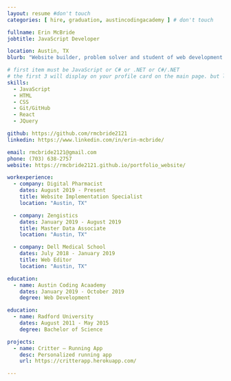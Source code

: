 ```yaml
---
layout: resume #don't touch
categories: [ hire, graduation, austincodingacademy ] # don't touch

fullname: Erin McBride
jobtitle: JavaScript Developer

location: Austin, TX
blurb: "Website builder, problem solver and student of web development."

# first item must be JavaScript or C# or .NET or C#/.NET
# the first 3 will display on your profile card on the main page. but list as many as you want, they will be all be visible on your individual profile page
skills:
  - JavaScript
  - HTML
  - CSS
  - Git/GitHub
  - React
  - JQuery

github: https://github.com/rmcbride2121
linkedin: https://www.linkedin.com/in/erin-mcbride/

email: rmcbride2121@gmail.com
phone: (703) 638-2757
website: https://rmcbride2121.github.io/portfolio_website/

workexperience:
  - company: Digital Pharmacist
    dates: August 2019 - Present
    title: Website Implementation Specialist
    location: "Austin, TX"

  - company: Zengistics
    dates: January 2019 - August 2019
    title: Master Data Associate
    location: "Austin, TX"

  - company: Dell Medical School
    dates: July 2018 - January 2019
    title: Web Editor
    location: "Austin, TX"

education:
  - name: Austin Coding Acaademy
    dates: January 2019 - October 2019
    degree: Web Development

education:
  - name: Radford University
    dates: August 2011 - May 2015
    degree: Bachelor of Science

projects:
  - name: Critter – Running App
    desc: Personalized running app
    url: https://critterapp.herokuapp.com/

---
```

